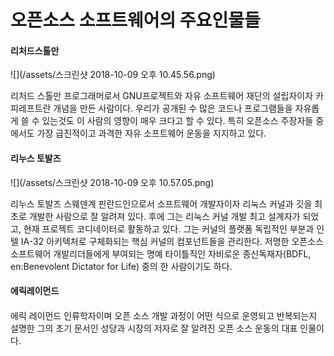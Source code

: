 # 오픈소스 소프트웨어의 주요인물들

#### 리처드스톨만

![](/assets/스크린샷 2018-10-09 오후 10.45.56.png)

리처드 스톨만 프로그래머로서 GNU프로젝트와 자유 소프트웨어 재단의 설립자이자 카피레프트란 개념을 만든 사람이다. 우리가 공개된 수 많은 코드나 프로그램들을 자유롭게 쓸 수 있는것도 이 사람의 영향이 매우 크다고 할 수 있다. 특히 오픈소스 주장자들 중에서도 가장 급진적이고 과격한 자유 소프트웨어 운동을 지지하고 있다.  


#### 리누스 토발즈

![](/assets/스크린샷 2018-10-09 오후 10.57.05.png)

리누스 토발즈 스웨덴계 핀란드인으로서 소프트웨어 개발자이자 리눅스 커널과 깃을 최초로 개발한 사람으로 잘 알려져 있다. 후에 그는 리눅스 커널 개발 최고 설계자가 되었고, 현재 프로젝트 코디네이터로 활동하고 있다. 그는 커널의 플랫폼 독립적인 부분과 인텔 IA-32 아키텍처로 구체화되는 핵심 커널의 컴포넌트들을 관리한다. 저명한 오픈소스 소프트웨어 개발리더들에게 부여되는 명예 타이틀직인 자비로운 종신독재자\(BDFL, en:Benevolent Dictator for Life\) 중의 한 사람이기도 하다.

#### 에릭레이먼드

####  

에릭 레이먼드 인류학자이며 오픈 소스 개발 과정이 어떤 식으로 운영되고 반복되는지 설명한 그의 초기 문서인 성당과 시장의 저자로 잘 알려진 오픈 소스 운동의 대표 인물이다.


